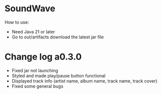 
# SoundWave
How to use:
- Need Java 21 or later
-  Go to out/artifacts download the latest jar file 

# Change log a0.3.0

- Fixed jar not launching
- Styled and made play/pause button functional
- Displayed track info (artist name, album name, track name, track cover)
- Fixed some general bugs


